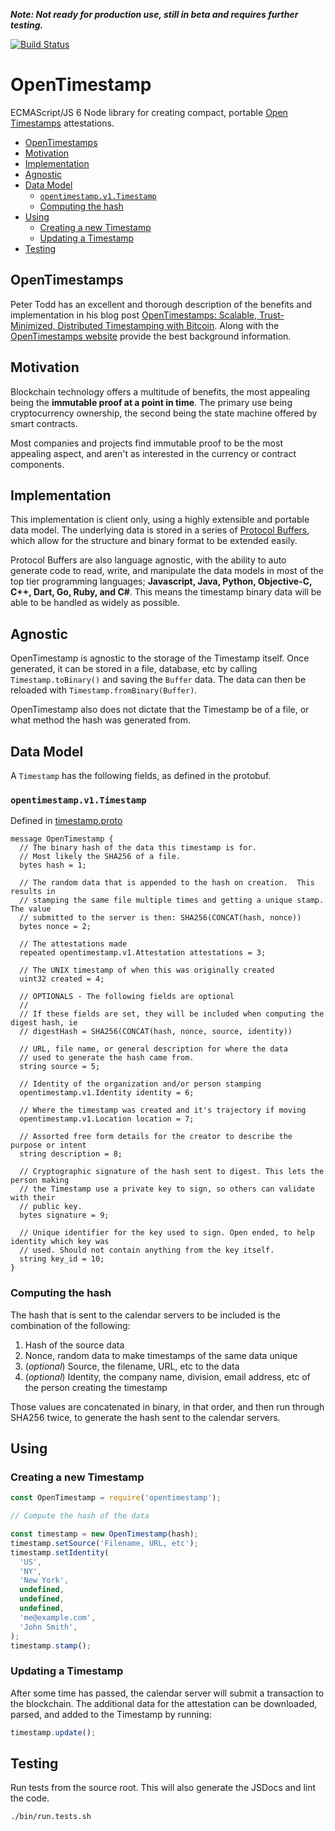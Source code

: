 **_Note: Not ready for production use, still in beta and requires further testing._**

[![Build Status](https://travis-ci.com/OpenDataFormats/opentimestamp.svg?branch=master)](https://travis-ci.com/OpenDataFormats/opentimestamp)

# OpenTimestamp

ECMAScript/JS 6 Node library for creating compact, portable [Open Timestamps](https://en.wikipedia.org/wiki/OpenTimestamps) attestations.

* [OpenTimestamps](#opentimestamps)
* [Motivation](#motivation)
* [Implementation](#implementation)
* [Agnostic](#agnostic)
* [Data Model](#data-model)
  + [`opentimestamp.v1.Timestamp`](#-opentimestampv1timestamp-)
  + [Computing the hash](#computing-the-hash)
* [Using](#using)
  + [Creating a new Timestamp](#creating-a-new-timestamp)
  + [Updating a Timestamp](#updating-a-timestamp)
* [Testing](#testing)

## OpenTimestamps

Peter Todd has an excellent and thorough description of the benefits and implementation in his blog post [OpenTimestamps: Scalable, Trust-Minimized, Distributed Timestamping with Bitcoin](https://petertodd.org/2016/opentimestamps-announcement). Along with the [OpenTimestamps website](https://opentimestamps.org/) provide the best background information.

## Motivation

Blockchain technology offers a multitude of benefits, the most appealing being the **immutable proof at a point in time**. The primary use being cryptocurrency ownership, the second being the state machine offered by smart contracts.

Most companies and projects find immutable proof to be the most appealing aspect, and aren't as interested in the currency or contract components.

## Implementation

This implementation is client only, using a highly extensible and portable data model. The underlying data is stored in a series of [Protocol Buffers](https://developers.google.com/protocol-buffers), which allow for the structure and binary format to be extended easily.

Protocol Buffers are also language agnostic, with the ability to auto generate code to read, write, and manipulate the data models in most of the top tier programming languages; **Javascript, Java, Python, Objective-C, C++, Dart, Go, Ruby, and C#**. This means the timestamp binary data will be able to be handled as widely as possible.

## Agnostic

OpenTimestamp is agnostic to the storage of the Timestamp itself. Once generated, it can be stored in a file, database, etc by calling `Timestamp.toBinary()` and saving the `Buffer` data. The data can then be reloaded with `Timestamp.fromBinary(Buffer)`.

OpenTimestamp also does not dictate that the Timestamp be of a file, or what method the hash was generated from.

## Data Model

A `Timestamp` has the following fields, as defined in the protobuf.

### `opentimestamp.v1.Timestamp`

Defined in [timestamp.proto](src/protobuf/opentimestamp/v1/timestamp.proto)

```
message OpenTimestamp {
  // The binary hash of the data this timestamp is for.
  // Most likely the SHA256 of a file.
  bytes hash = 1;

  // The random data that is appended to the hash on creation.  This results in
  // stamping the same file multiple times and getting a unique stamp. The value
  // submitted to the server is then: SHA256(CONCAT(hash, nonce))
  bytes nonce = 2;

  // The attestations made
  repeated opentimestamp.v1.Attestation attestations = 3;

  // The UNIX timestamp of when this was originally created
  uint32 created = 4;

  // OPTIONALS - The following fields are optional
  //
  // If these fields are set, they will be included when computing the digest hash, ie
  // digestHash = SHA256(CONCAT(hash, nonce, source, identity))

  // URL, file name, or general description for where the data
  // used to generate the hash came from.
  string source = 5;

  // Identity of the organization and/or person stamping
  opentimestamp.v1.Identity identity = 6;

  // Where the timestamp was created and it's trajectory if moving
  opentimestamp.v1.Location location = 7;

  // Assorted free form details for the creator to describe the purpose or intent
  string description = 8;

  // Cryptographic signature of the hash sent to digest. This lets the person making
  // the Timestamp use a private key to sign, so others can validate with their
  // public key.
  bytes signature = 9;

  // Unique identifier for the key used to sign. Open ended, to help identity which key was
  // used. Should not contain anything from the key itself.
  string key_id = 10;
}
```

### Computing the hash

The hash that is sent to the calendar servers to be included is the combination of the following:

1. Hash of the source data
2. Nonce, random data to make timestamps of the same data unique
3. (_optional_) Source, the filename, URL, etc to the data
4. (_optional_) Identity, the company name, division, email address, etc of the person creating the timestamp

Those values are concatenated in binary, in that order, and then run through SHA256 twice, to generate the hash sent to the calendar servers.

## Using

### Creating a new Timestamp

```javascript
const OpenTimestamp = require('opentimestamp');

// Compute the hash of the data

const timestamp = new OpenTimestamp(hash);
timestamp.setSource('Filename, URL, etc');
timestamp.setIdentity(
  'US',
  'NY',
  'New York',
  undefined,
  undefined,
  undefined,
  'me@example.com',
  'John Smith',
);
timestamp.stamp();
```

### Updating a Timestamp

After some time has passed, the calendar server will submit a transaction to the blockchain. The additional data for the attestation can be downloaded, parsed, and added to the Timestamp by running:

```javascript
timestamp.update();
```


## Testing

Run tests from the source root. This will also generate the JSDocs and lint the code.

```shell
./bin/run.tests.sh
```
